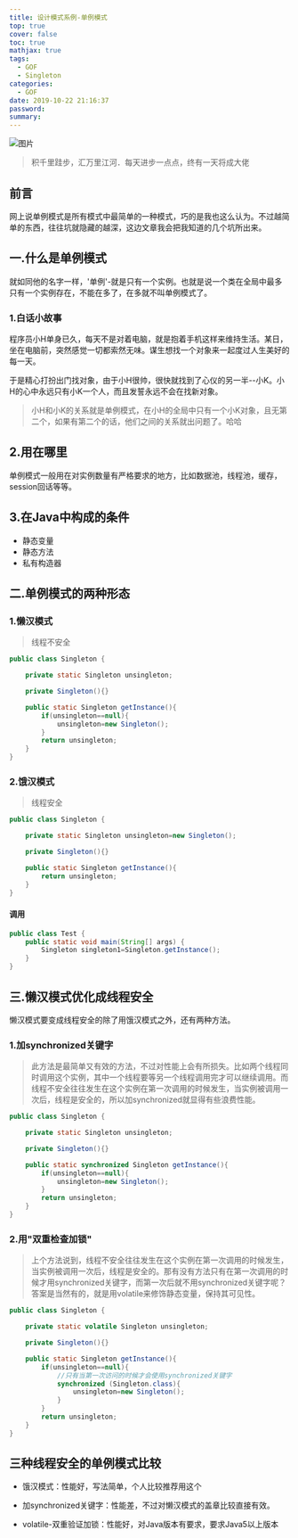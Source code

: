 ```yaml
---
title: 设计模式系例-单例模式
top: true
cover: false
toc: true
mathjax: true
tags:
  - GOF
  - Singleton
categories:
  - GOF
date: 2019-10-22 21:16:37
password:
summary:
---
```


   

![图片](http://cdn.mjava.top/gof-singleton.jpg)

> 积千里跬步，汇万里江河．每天进步一点点，终有一天将成大佬 



## 前言

网上说单例模式是所有模式中最简单的一种模式，巧的是我也这么认为。不过越简单的东西，往往坑就隐藏的越深，这边文章我会把我知道的几个坑所出来。



## 一.什么是单例模式

​    就如同他的名字一样，'单例'-就是只有一个实例。也就是说一个类在全局中最多只有一个实例存在，不能在多了，在多就不叫单例模式了。



### 1.白话小故事

​    程序员小H单身已久，每天不是对着电脑，就是抱着手机这样来维持生活。某日，坐在电脑前，突然感觉一切都索然无味。谋生想找一个对象来一起度过人生美好的每一天。

​    于是精心打扮出门找对象，由于小H很帅，很快就找到了心仪的另一半--小K。小H的心中永远只有小K一个人，而且发誓永远不会在找新对象。

> 小H和小K的关系就是单例模式，在小H的全局中只有一个小K对象，且无第二个，如果有第二个的话，他们之间的关系就出问题了。哈哈



## 2.用在哪里

​    单例模式一般用在对实例数量有严格要求的地方，比如数据池，线程池，缓存，session回话等等。



## 3.在Java中构成的条件

- 静态变量
- 静态方法
- 私有构造器

## 二.单例模式的两种形态

### 1.懒汉模式

> 线程不安全

```java
public class Singleton {

    private static Singleton unsingleton;

    private Singleton(){}

    public static Singleton getInstance(){
        if(unsingleton==null){
            unsingleton=new Singleton();
        }
        return unsingleton;
    }
}
```



### 2.饿汉模式

> 线程安全

```java
public class Singleton {

    private static Singleton unsingleton=new Singleton();

    private Singleton(){}

    public static Singleton getInstance(){
        return unsingleton;
    }
}
```



#### 调用

```java
public class Test {
    public static void main(String[] args) {
        Singleton singleton1=Singleton.getInstance();
    }
}
```

## 三.懒汉模式优化成线程安全

  懒汉模式要变成线程安全的除了用饿汉模式之外，还有两种方法。

### 1.加synchronized关键字

> 此方法是最简单又有效的方法，不过对性能上会有所损失。比如两个线程同时调用这个实例，其中一个线程要等另一个线程调用完才可以继续调用。而线程不安全往往发生在这个实例在第一次调用的时候发生，当实例被调用一次后，线程是安全的，所以加synchronized就显得有些浪费性能。

```java
public class Singleton {

    private static Singleton unsingleton;

    private Singleton(){}

    public static synchronized Singleton getInstance(){
        if(unsingleton==null){
            unsingleton=new Singleton();
        }
        return unsingleton;
    }
}
```

### 2.用"双重检查加锁"

> 上个方法说到，线程不安全往往发生在这个实例在第一次调用的时候发生，当实例被调用一次后，线程是安全的。那有没有方法只有在第一次调用的时候才用synchronized关键字，而第一次后就不用synchronized关键字呢？答案是当然有的，就是用volatile来修饰静态变量，保持其可见性。

```java
public class Singleton {

    private static volatile Singleton unsingleton;

    private Singleton(){}

    public static Singleton getInstance(){
        if(unsingleton==null){
            //只有当第一次访问的时候才会使用synchronized关键字
            synchronized (Singleton.class){
                unsingleton=new Singleton();
            }
        }
        return unsingleton;
    }
}
```



## 三种线程安全的单例模式比较

- 饿汉模式：性能好，写法简单，个人比较推荐用这个

- 加synchronized关键字：性能差，不过对懒汉模式的盖章比较直接有效。

- volatile-双重验证加锁：性能好，对Java版本有要求，要求Java5以上版本

  